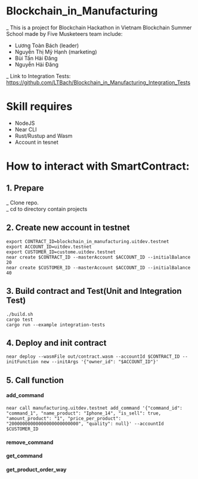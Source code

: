 # Blockchain_in_Manufacturing
_ This is a project for Blockchain Hackathon in Vietnam Blockchain Summer School made by Five Musketeers team include:
+ Lương Toàn Bách (leader)
+ Nguyễn Thị Mỹ Hạnh (marketing)
+ Bùi Tấn Hải Đăng
+ Nguyễn Hải Đăng

_ Link to Integration Tests: https://github.com/LTBach/Blockchain_in_Manufacturing_Integration_Tests
# Skill requires
+ NodeJS  
+ Near CLI  
+ Rust/Rustup and Wasm
+ Account in tesnet
# How to interact with SmartContract:
## 1. Prepare
_ Clone repo.  
_ cd to directory contain projects
## 2. Create new account in testnet
```
export CONTRACT_ID=blockchain_in_manufacturing.uitdev.testnet
export ACCOUNT_ID=uitdev.testnet
export CUSTOMER_ID=custome.uitdev.testnet
near create $CONTRACT_ID --masterAccount $ACCOUNT_ID --initialBalance 20
near create $CUSTOMER_ID --masterAccount $ACCOUNT_ID --initialBalance 40
```

## 3. Build contract and Test(Unit and Integration Test)
```
./build.sh
cargo test 
cargo run --example integration-tests
```

## 4. Deploy and init contract
```
near deploy --wasmFile out/contract.wasm --accountId $CONTRACT_ID --initFunction new --initArgs '{"owner_id": "$ACCOUNT_ID"}'
```

## 5. Call function
#### add_command
```
near call manufacturing.uitdev.testnet add_command '{"command_id": "command_1", "name_product": "Iphone_14", "is_sell": true, "amount_product": "1", "price_per_product": "20000000000000000000000000", "quality": null}' --accountId $CUSTOMER_ID
```
#### remove_command
#### get_command
#### get_product_order_way

